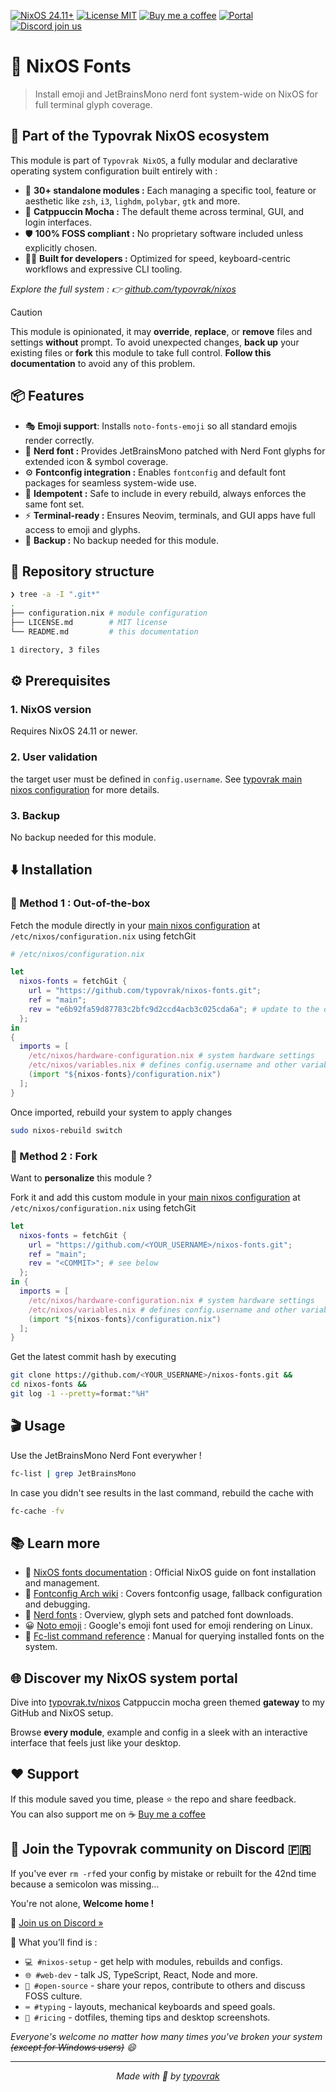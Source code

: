 [![NixOS 24.11+](https://img.shields.io/badge/NixOS-24.11%2B-a6e3a1?labelColor=45475a)](https://nixos.org/)
[![License MIT](https://img.shields.io/badge/License-MIT-cba6f7.svg?labelColor=45475a)](LICENSE.md)
[![Buy me a coffee](https://img.shields.io/badge/Buy%20me%20a%20coffee-☕-fab387?labelColor=45475a)](https://typovrak.tv/coffee)
[![Portal](https://img.shields.io/badge/Portal-typovrak.tv%2Fnixos-eba0ac?labelColor=45475a)](https://typovrak.tv/nixos)
[![Discord join us](https://img.shields.io/badge/Discord-Join%20us-74c7ec?labelColor=45475a&logo=discord&logoColor=white)](https://typovrak.tv/discord)

# 🗿 NixOS Fonts

> Install emoji and JetBrainsMono nerd font system-wide on NixOS for full terminal glyph coverage.

## 🧩 Part of the Typovrak NixOS ecosystem

This module is part of ```Typovrak NixOS```, a fully modular and declarative operating system configuration built entirely with :

- 🧱 **30+ standalone modules :** Each managing a specific tool, feature or aesthetic like ```zsh```, ```i3```, ```lighdm```, ```polybar```, ```gtk``` and more.
- 🎨 **Catppuccin Mocha :** The default theme across terminal, GUI, and login interfaces.
- 🛡️ **100% FOSS compliant :** No proprietary software included unless explicitly chosen.
- 🧑‍💻 **Built for developers :** Optimized for speed, keyboard-centric workflows and expressive CLI tooling.

*Explore the full system : 👉 [github.com/typovrak/nixos](https://github.com/typovrak/nixos)*

> [!CAUTION]
> This module is opinionated, it may **override**, **replace**, or **remove** files and settings **without** prompt. To avoid unexpected changes, **back up** your existing files or **fork** this module to take full control. **Follow this documentation** to avoid any of this problem.

## 📦 Features

- 🎭 **Emoji support**: Installs ```noto-fonts-emoji``` so all standard emojis render correctly.
- 🗿 **Nerd font :** Provides JetBrainsMono patched with Nerd Font glyphs for extended icon & symbol coverage.
- ⚙️ **Fontconfig integration :** Enables ```fontconfig``` and default font packages for seamless system-wide use.
- 🔄 **Idempotent :** Safe to include in every rebuild, always enforces the same font set.
- ⚡ **Terminal-ready :** Ensures Neovim, terminals, and GUI apps have full access to emoji and glyphs.
- 💾 **Backup :** No backup needed for this module.

## 📂 Repository structure

```bash
❯ tree -a -I ".git*"
.
├── configuration.nix # module configuration
├── LICENSE.md        # MIT license
└── README.md         # this documentation

1 directory, 3 files
```

## ⚙️ Prerequisites

### 1. NixOS version
Requires NixOS 24.11 or newer.

### 2. User validation
the target user must be defined in ```config.username```. See [typovrak main nixos configuration](https://github.com/typovrak/nixos) for more details.

### 3. Backup
No backup needed for this module.

## ⬇️ Installation

### 🚀 Method 1 : Out-of-the-box

Fetch the module directly in your [main nixos configuration](https://github.com/typovrak/nixos) at ```/etc/nixos/configuration.nix``` using fetchGit
```nix
# /etc/nixos/configuration.nix

let
  nixos-fonts = fetchGit {
    url = "https://github.com/typovrak/nixos-fonts.git";
    ref = "main";
    rev = "e6b92fa59d87783c2bfc9d2ccd4acb3c025cda6a"; # update to the desired commit
  };
in
{
  imports = [
    /etc/nixos/hardware-configuration.nix # system hardware settings
    /etc/nixos/variables.nix # defines config.username and other variables, see https://github.com/typovrak/nixos for more details
    (import "${nixos-fonts}/configuration.nix")
  ];
}
```

Once imported, rebuild your system to apply changes
```bash
sudo nixos-rebuild switch
```

### 🍴 Method 2 : Fork

Want to **personalize** this module ?

Fork it and add this custom module in your [main nixos configuration](https://github.com/typovrak/nixos) at ```/etc/nixos/configuration.nix``` using fetchGit
```nix
let
  nixos-fonts = fetchGit {
    url = "https://github.com/<YOUR_USERNAME>/nixos-fonts.git";
    ref = "main";
    rev = "<COMMIT>"; # see below
  };
in {
  imports = [
    /etc/nixos/hardware-configuration.nix # system hardware settings
    /etc/nixos/variables.nix # defines config.username and other variables, see https://github.com/typovrak/nixos for more details
    (import "${nixos-fonts}/configuration.nix")
  ];
}
```

Get the latest commit hash by executing
```bash
git clone https://github.com/<YOUR_USERNAME>/nixos-fonts.git &&
cd nixos-fonts &&
git log -1 --pretty=format:"%H"
```

## 🎬 Usage

Use the JetBrainsMono Nerd Font everywher !
```bash
fc-list | grep JetBrainsMono
```

In case you didn't see results in the last command, rebuild the cache with
```bash
fc-cache -fv
```

## 📚 Learn more

- 🧠 [NixOS fonts documentation](https://nixos.org/manual/nixos/stable/#sec-fonts) : Official NixOS guide on font installation and management.
- 📝 [Fontconfig Arch wiki](https://wiki.archlinux.org/title/Font_configuration) : Covers fontconfig usage, fallback configuration and debugging.
- 🧩 [Nerd fonts](https://www.nerdfonts.com/) : Overview, glyph sets and patched font downloads.
- 😀 [Noto emoji](https://fonts.google.com/noto/specimen/Noto+Emoji) : Google's emoji font used for emoji rendering on Linux.
- 🔧 [Fc-list command reference](https://man.archlinux.org/man/fc-list.1) : Manual for querying installed fonts on the system.

## 🌐 Discover my NixOS system portal

Dive into [typovrak.tv/nixos](https://typovrak.tv/nixos) Catppuccin mocha green themed **gateway** to my GitHub and NixOS setup.

Browse **every module**, example and config in a sleek with an interactive interface that feels just like your desktop.

## ❤️ Support

If this module saved you time, please ⭐️ the repo and share feedback.  
You can also support me on ☕ [Buy me a coffee](https://typovrak.tv/coffee)

## 💬 Join the Typovrak community on Discord 🇫🇷

If you've ever ```rm -rf```ed your config by mistake or rebuilt for the 42nd time because a semicolon was missing…

You're not alone, **Welcome home !**

🎯 [Join us on Discord »](https://typovrak.tv/discord)

🧭 What you’ll find is :

- ```💻 #nixos-setup``` - get help with modules, rebuilds and configs.
- ```🌐 #web-dev``` - talk JS, TypeScript, React, Node and more.
- ```🧠 #open-source``` - share your repos, contribute to others and discuss FOSS culture.
- ```⌨️ #typing``` - layouts, mechanical keyboards and speed goals.
- ```🎨 #ricing``` - dotfiles, theming tips and desktop screenshots.

*Everyone's welcome no matter how many times you've broken your system ~~(except for Windows users)~~ 😄*

---

<p align="center"><i>Made with 💜 by <a href="https://typovrak.tv">typovrak</a></i></p>
